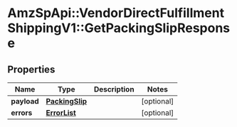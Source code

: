 # AmzSpApi::VendorDirectFulfillmentShippingV1::GetPackingSlipResponse

## Properties
Name | Type | Description | Notes
------------ | ------------- | ------------- | -------------
**payload** | [**PackingSlip**](PackingSlip.md) |  | [optional] 
**errors** | [**ErrorList**](ErrorList.md) |  | [optional] 

